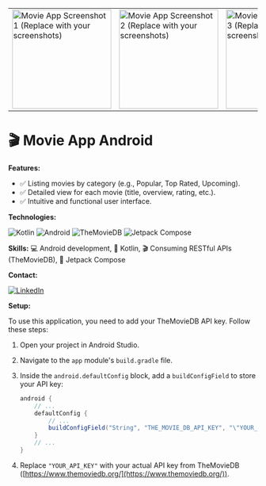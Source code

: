<table align = "center" style = "border-collapse: collapse;">
  <tr>
    <td style = "border: none;"><img src="https://github.com/JassonRDV/movie2you_job_vacancy_test_result/blob/master/images/1.png" width="200" alt="Movie App Screenshot 1 (Replace with your screenshots)"></td>
    <td style = "border: none;"><img src="https://github.com/JassonRDV/movie2you_job_vacancy_test_result/blob/master/images/2.png" width="200" alt="Movie App Screenshot 2 (Replace with your screenshots)"></td>
    <td style = "border: none;"><img src="https://github.com/JassonRDV/movie2you_job_vacancy_test_result/blob/master/images/3.png" width="200" alt="Movie App Screenshot 3 (Replace with your screenshots)"></td>
  </tr>
</table>

# 🎬 Movie App Android

**Features:**
* ✅ Listing movies by category (e.g., Popular, Top Rated, Upcoming).
* ✅ Detailed view for each movie (title, overview, rating, etc.).
* ✅ Intuitive and functional user interface.

**Technologies:**
<p align="left">
  <img src="https://img.shields.io/badge/Kotlin-0095D5?style=for-the-badge&logo=kotlin&logoColor=white" alt="Kotlin"/>
  <img src="https://img.shields.io/badge/Android-3DDC84?style=for-the-badge&logo=android&logoColor=white" alt="Android"/>
  <img src="https://img.shields.io/badge/TheMovieDB-01D277?style=for-the-badge&logo=themoviedb&logoColor=white" alt="TheMovieDB"/>
  <img src="https://img.shields.io/badge/Jetpack_Compose-4285F4?style=for-the-badge&logo=jetpackcompose&logoColor=white" alt="Jetpack Compose"/>
</p>

**Skills:** 💻 Android development, 🚀 Kotlin, 🎬 Consuming RESTful APIs (TheMovieDB), 🎨 Jetpack Compose

**Contact:**
<p align="left">
  <a href="https://www.linkedin.com/in/jasson-ramos-66b897340/" target="_blank">
    <img src="https://img.shields.io/badge/LinkedIn-0077B5?style=for-the-badge&logo=linkedin&logoColor=white" alt="LinkedIn"/>
  </a> 
</p>

**Setup:**

To use this application, you need to add your TheMovieDB API key. Follow these steps:

1.  Open your project in Android Studio.
2.  Navigate to the `app` module's `build.gradle` file.
3.  Inside the `android.defaultConfig` block, add a `buildConfigField` to store your API key:

    ```gradle
    android {
        // ...
        defaultConfig {
            // ...
            buildConfigField("String", "THE_MOVIE_DB_API_KEY", "\"YOUR_API_KEY\"")
        }
        // ...
    }
    ```

4.  Replace `"YOUR_API_KEY"` with your actual API key from TheMovieDB ([https://www.themoviedb.org/](https://www.themoviedb.org/)).
